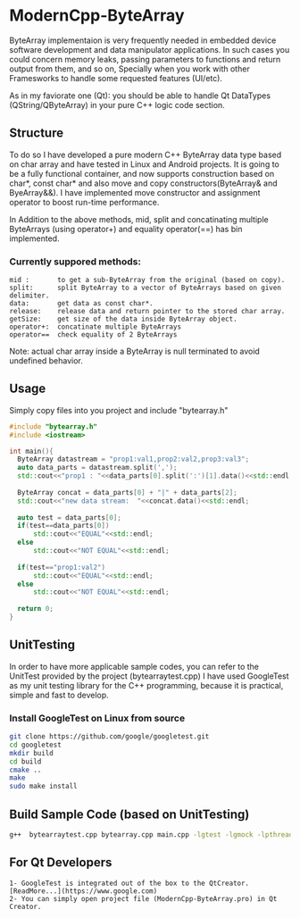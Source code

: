# ModernCpp-ByteArray
ByteArray implementaion is very frequently needed in embedded device software development and data manipulator applications.
In such cases you could concern memory leaks, passing parameters to functions and return output from them, and so on,
Specially when you work with other Framesworks to handle some requested features (UI/etc).

As in my faviorate one (Qt):  you should be able to handle Qt DataTypes (QString/QByteArray) in your pure C++ logic code section.

## Structure
To do so I have developed a pure modern C++ ByteArray data type based on char array and have tested in Linux and Android projects.
It is going to be a fully functional container, and now supports construction based on char*, const char* and also move and copy constructors(ByteArray& and ByeArray&&).
I have implemented move constructor and assignment operator to boost run-time performance.

In Addition to the above methods, mid, split and concatinating multiple ByteArrays (using operator+) and equality operator(==) has bin implemented.

### Currently suppored methods:
```
mid :     	to get a sub-ByteArray from the original (based on copy).
split:    	split ByteArray to a vector of ByteArrays based on given delimiter.
data:     	get data as const char*.
release:  	release data and return pointer to the stored char array.
getSize:  	get size of the data inside ByteArray object.
operator+:	concatinate multiple ByteArrays
operator==	check equality of 2 ByteArrays
```
Note: actual char array inside a ByteArray is null terminated to avoid undefined behavior.

## Usage
Simply copy files into you project and include "bytearray.h"

```cpp
#include "bytearray.h"
#include <iostream>

int main(){
  ByteArray datastream = "prop1:val1,prop2:val2,prop3:val3";
  auto data_parts = datastream.split(',');
  std::cout<<"prop1 : "<<data_parts[0].split(':')[1].data()<<std::endl;
  
  ByteArray concat = data_parts[0] + "|" + data_parts[2];
  std::cout<<"new data stream:  "<<concat.data()<<std::endl;
  
  auto test = data_parts[0];
  if(test==data_parts[0])
	  std::cout<<"EQUAL"<<std::endl;
  else
	  std::cout<<"NOT EQUAL"<<std::endl;
  
  if(test=="prop1:val2")
	  std::cout<<"EQUAL"<<std::endl;
  else
	  std::cout<<"NOT EQUAL"<<std::endl;
  
  return 0;
} 

```

## UnitTesting
In order to have more applicable sample codes, you can refer to the UnitTest provided by the project (bytearraytest.cpp)
I have used GoogleTest as my unit testing library for the C++ programming, because it is practical, simple and fast to develop.

### Install GoogleTest on Linux from source
```sh 
git clone https://github.com/google/googletest.git
cd googletest
mkdir build
cd build
cmake ..
make
sudo make install
```

## Build Sample Code (based on UnitTesting)
```sh
g++  bytearraytest.cpp bytearray.cpp main.cpp -lgtest -lgmock -lpthread -o test  && ./test
```

## For Qt Developers
```
1- GoogleTest is integrated out of the box to the QtCreator. [ReadMore...](https://www.google.com)
2- You can simply open project file (ModernCpp-ByteArray.pro) in Qt Creator.
```
